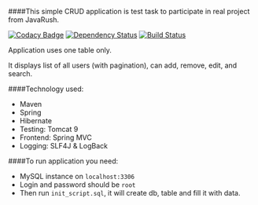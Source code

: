 ####This simple CRUD application is test task to participate in real project from JavaRush.

[![Codacy Badge](https://api.codacy.com/project/badge/Grade/519be71d86c8494fb7043780270026c0)](https://www.codacy.com/app/pavlo-plynko/MyCRUD?utm_source=github.com&amp;utm_medium=referral&amp;utm_content=shcho-isle/MyCRUD&amp;utm_campaign=Badge_Grade)
[![Dependency Status](https://dependencyci.com/github/shcho-isle/MyCRUD/badge)](https://dependencyci.com/github/shcho-isle/MyCRUD)
[![Build Status](https://travis-ci.org/shcho-isle/MyCRUD.svg?branch=master)](https://travis-ci.org/shcho-isle/MyCRUD)

Application uses one table only.

It displays list of all users (with pagination), can add, remove, edit, and search. 

####Technology used:
- Maven
- Spring
- Hibernate
- Testing: Tomcat 9
- Frontend: Spring MVC
- Logging: SLF4J & LogBack

####To run application you need:
- MySQL instance on `localhost:3306`
- Login and password should be `root`
- Then run `init_script.sql`, it will create db, table and fill it with data. 


